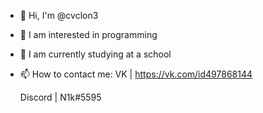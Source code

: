 - 👋 Hi, I'm @cvclon3
- 👀 I am interested in programming
- 🌱 I am currently studying at a school
- 📫 How to contact me:
  VK | https://vk.com/id497868144
  
  Discord | N1k#5595
